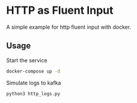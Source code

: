 # HTTP as Fluent Input

A simple example for http fluent input with docker.

## Usage

Start the service

```bash
docker-compose up -d
```

Simulate logs to kafka
```
python3 http_logs.py
```